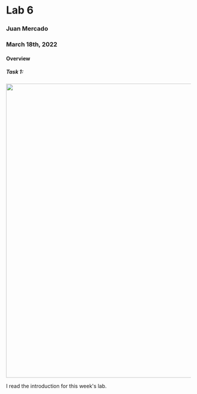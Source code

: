 # Lab 6

### Juan Mercado
### March 18th, 2022

#### Overview

##### Task 1:

<img src="" width="800">

I read the introduction for this week's lab.
